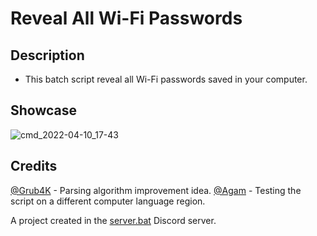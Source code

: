 # Reveal All Wi-Fi Passwords

## Description

* This batch script reveal all Wi-Fi passwords saved in your computer.

## Showcase

![cmd_2022-04-10_17-43](https://user-images.githubusercontent.com/62464560/162627585-2404cf98-26ec-424c-9767-a4428bea42be.png)

## Credits

[@Grub4K](https://github.com/Grub4K) - Parsing algorithm improvement idea.
[@Agam](https://github.com/agamsol) - Testing the script on a different computer language region.

A project created in the [server.bat](https://discord.gg/GSVrHag) Discord server.
